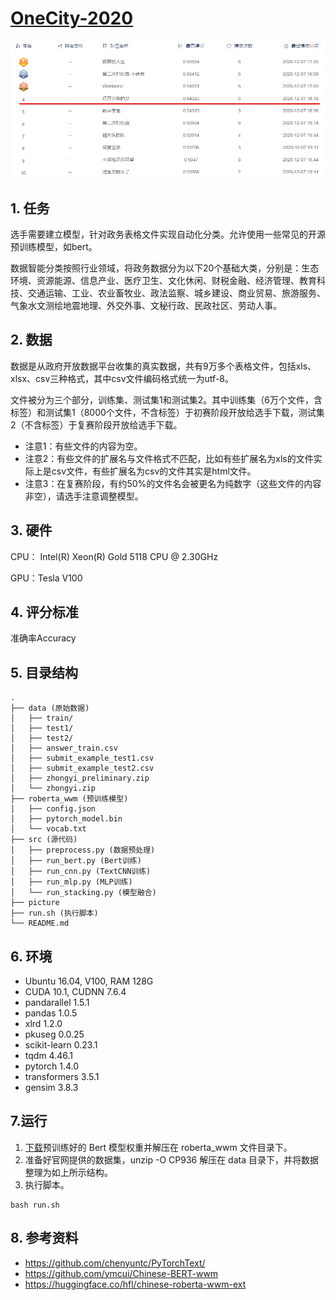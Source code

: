 # [OneCity-2020](https://www.dcjingsai.com/v2/cmptDetail.html?id=457)

![rank](picture/rank.png)

## 1. 任务

选手需要建立模型，针对政务表格文件实现自动化分类。允许使用一些常见的开源预训练模型，如bert。

数据智能分类按照行业领域，将政务数据分为以下20个基础大类，分别是：生态环境、资源能源、信息产业、医疗卫生、文化休闲、财税金融、经济管理、教育科技、交通运输、工业、农业畜牧业、政法监察、城乡建设、商业贸易、旅游服务、气象水文测绘地震地理、外交外事、文秘行政、民政社区、劳动人事。

## 2. 数据

数据是从政府开放数据平台收集的真实数据，共有9万多个表格文件，包括xls、xlsx、csv三种格式，其中csv文件编码格式统一为utf-8。 

文件被分为三个部分，训练集、测试集1和测试集2。其中训练集（6万个文件，含标签）和测试集1（8000个文件，不含标签）于初赛阶段开放给选手下载，测试集2（不含标签）于复赛阶段开放给选手下载。

* 注意1：有些文件的内容为空。
* 注意2：有些文件的扩展名与文件格式不匹配，比如有些扩展名为xls的文件实际上是csv文件，有些扩展名为csv的文件其实是html文件。
* 注意3：在复赛阶段，有约50%的文件名会被更名为纯数字（这些文件的内容非空），请选手注意调整模型。

## 3. 硬件

CPU： Intel(R) Xeon(R) Gold 5118 CPU @ 2.30GHz

GPU：Tesla V100

## 4. 评分标准

准确率Accuracy

## 5. 目录结构
```
.
├── data (原始数据)
│   ├── train/
│   ├── test1/
│   ├── test2/
│   ├── answer_train.csv
│   ├── submit_example_test1.csv
│   ├── submit_example_test2.csv
│   ├── zhongyi_preliminary.zip
│   └── zhongyi.zip
├── roberta_wwm (预训练模型)
│   ├── config.json
│   ├── pytorch_model.bin
│   └── vocab.txt
├── src (源代码)
│   ├── preprocess.py (数据预处理)
│   ├── run_bert.py (Bert训练)
│   ├── run_cnn.py (TextCNN训练)
│   ├── run_mlp.py (MLP训练)
│   └── run_stacking.py (模型融合)
├── picture
├── run.sh (执行脚本)
└── README.md 
```

## 6. 环境
* Ubuntu 16.04, V100, RAM 128G
* CUDA 10.1, CUDNN 7.6.4
* pandarallel 1.5.1
* pandas 1.0.5
* xlrd 1.2.0
* pkuseg 0.0.25
* scikit-learn 0.23.1
* tqdm 4.46.1
* pytorch 1.4.0
* transformers 3.5.1
* gensim 3.8.3

## 7.运行

1. [下载](https://huggingface.co/hfl/chinese-roberta-wwm-ext)预训练好的 Bert 模型权重并解压在 roberta_wwm 文件目录下。
2. 准备好官网提供的数据集，unzip -O CP936 解压在 data 目录下，并将数据整理为如上所示结构。
3. 执行脚本。
```
bash run.sh
```


## 8. 参考资料

* https://github.com/chenyuntc/PyTorchText/
* https://github.com/ymcui/Chinese-BERT-wwm
* https://huggingface.co/hfl/chinese-roberta-wwm-ext